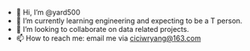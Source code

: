 - 👋 Hi, I’m @yard500
- 🌱 I’m currently learning engineering and expecting to be a T person.
- 💞️ I’m looking to collaborate on data related projects.
- 📫 How to reach me: email me via ciciwryang@163.com

<!---
yard500/yard500 is a ✨ special ✨ repository because its `README.md` (this file) appears on your GitHub profile.
You can click the Preview link to take a look at your changes.
--->
